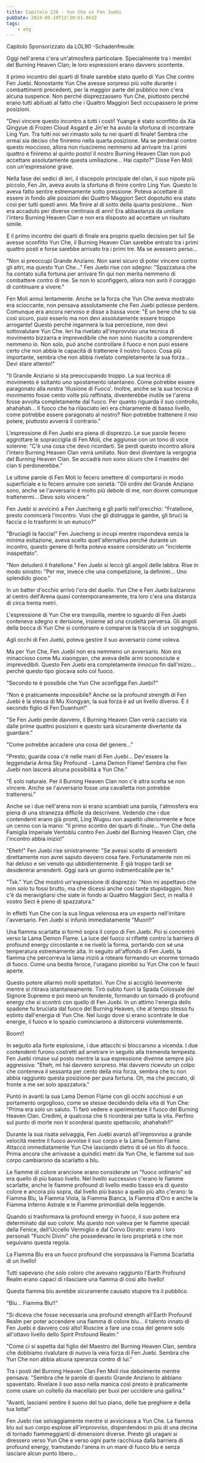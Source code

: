 ```yaml
---
title: Capitolo 220 - Yun Che vs Fen Juebi
pubDate: 2024-05-19T12:30:51.863Z
tags:
    - atg
---
```



Capitolo Sponsorizzato da LOL90
-Schadenfreude

Oggi nell'arena c'era un'atmosfera particolare. Specialmente tra i membri del Burning Heaven Clan; le loro espressioni erano davvero scontente.

Il primo incontro dei quarti di finale sarebbe stato quello di Yun Che contro Fen Juebi. Nonostante Yun Che avesse sorpreso più volte durante i combattimenti precedenti, per la maggior parte del pubblico non c'era alcuna suspence. Non perché disprezzassero Yun Che, piuttosto perché erano tutti abituati al fatto che i Quattro Maggiori Sect occupassero le prime posizioni.

"Devi vincere questo incontro a tutti i costi! Yuange è stato sconfitto da Xia Qingyue di Frozen Cloud Asgard e Jin'er ha avuto la sfortuna di incontrare Ling Yun. Tra tutti noi sei rimasto solo tu nei quarti di finale! Sembra che ormai sia deciso che finiremo nella quarta posizione. Ma se perderai contro questo moccioso, allora non riusciremo nemmeno ad arrivare tra i primi quattro e finiremo al quinto posto!
Il nostro Burning Heaven Clan non può accettare assolutamente questa umiliazione... Hai capito?" Disse Fen Moli con un'espressione grave.

Nella fase dei sedici di ieri, il discepolo principale del clan, il suo nipote più piccolo, Fen Jin, aveva avuto la sfortuna di finire contro Ling Yun. Questo lo aveva fatto sentire estremamente sotto pressione. Poteva accettare di essere in fondo alle posizioni dei Quattro Maggiori Sect dopotutto era stato così per tutti questi anni. Ma finire al di sotto della quarta posizione... Non era accaduto per diverse centinaia di anni! Era abbastanza da umiliare l'intero Burning Heaven Clan e non era disposto ad accettare un risultato simile.

E il primo incontro dei quarti di finale era proprio quello decisivo per lui! Se avesse sconfitto Yun Che, il Burning Heaven Clan sarebbe entrato tra i primi quattro posti e forse sarebbe arrivato tra i primi tre. Ma se avessero perso...

"Non si preoccupi Grande Anziano. Non sarei sicuro di poter vincere contro gli altri, ma questo Yun Che..." Fen Juebi rise con sdegno: "Spazzatura che ha contato sulla fortuna per arrivare fin qui non merita nemmeno di combattere contro di me. Se non lo sconfiggerò, allora non avrò il coraggio di continuare a vivere."

Fen Moli annuì lentamente. Anche se la forza che Yun Che aveva mostrato era scioccante, non pensava assolutamente che Fen Juebi potesse perdere. Comunque era ancora nervoso e disse a bassa voce: "È un bene che tu sia così sicuro, puoi esserlo ma non devi assolutamente essere troppo arrogante! Questo perché ingannerà la tua percezione, non devi sottovalutare Yun Che.
Ieri ha rivelato all'improvviso una tecnica di movimento bizzarra e imprevedibile che non sono riuscito a comprendere nemmeno io. Non solo, può anche controllare il fuoco e non puoi essere certo che non abbia le capacità di trattenere il nostro fuoco. Cosa più importante, sembra che non abbia rivelato completamente la sua forza... Devi stare attento!"

"Il Grande Anziano si sta preoccupando troppo. La sua tecnica di movimento è soltanto uno spostamento istantaneo. Come potrebbe essere paragonato alla nostra 'Illusione di Fuoco'. Inoltre, anche se la sua tecnica di movimento fosse cento volte più raffinata, diventerebbe inutile se l'arena fosse avvolta completamente dal fuoco. Per quanto riguarda il suo controllo, ahahahah... Il fuoco che ha rilasciato ieri era chiaramente di basso livello, come potrebbe essere paragonato al nostro?
Non potrebbe trattenere il mio potere, piuttosto avverrà il contrario."

L'espressione di Fen Juebi era piena di disprezzo. Le sue parole fecero aggrottare le sopracciglia di Fen Moli, che aggiunse con un tono di voce solenne: "C'è una cosa che devo ricordarti. Se perdi questo incontro allora l'intero Burning Heaven Clan verrà umiliato. Non devi diventare la vergogna del Burning Heaven Clan. Se accadrà non sono sicuro che il maestro del clan ti perdonerebbe."

Le ultime parole di Fen Moli lo fecero smettere di comportarsi in modo superficiale e lo fecero annuire con serietà: "Gli ordini del Grande Anziano sono, anche se l'avversario è molto più debole di me, non dovrei comunque trattenermi... Devo solo vincere."

Fen Juebi si avvicinò a Fen Juecheng e gli parlò nell'orecchio: "Fratellone, presto comincerà l'incontro. Vuoi che gli distrugga le gambe, gli bruci la faccia o lo trasformi in un eunuco?"

"Bruciagli la faccia!" Fen Juecheng si incupì mentre rispondeva senza la minima esitazione, aveva scelto quell'alternativa perché durante un incontro, questo genere di ferita poteva essere considerato un "incidente inaspettato".

"Non deluderò il fratellone." Fen Juebi si leccò gli angoli delle labbra. Rise in modo sinistro: "Per me, invece che una competizione, la definirei... Uno splendido gioco."

In un batter d'occhio arrivò l'ora del duello. Yun Che e Fen Juebi balzarono al centro dell'Arena quasi contemporaneamente, tra loro c'era una distanza di circa trenta metri.

L'espressione di Yun Che era tranquilla, mentre lo sguardo di Fen Juebi conteneva sdegno e derisione, insieme ad una crudeltà perversa. Gli angoli della bocca di Yun Che si contorsero e comparve la traccia di un sogghigno.

Agli occhi di Fen Juebi, poteva gestire il suo avversario come voleva.

Ma per Yun Che, Fen Juebi non era nemmeno un avversario. Non era minaccioso come Mu xiaongyan, che aveva delle armi sconosciute e imprevedibili. Questo Fen Juebi era completamente innocuo fin dall'inizio... perché questo tipo giocava solo col fuoco.

"Secondo te è possibile che Yun Che sconfigga Fen Juebi?"

"Non è praticamente impossibile? Anche se la profound strength di Fen Juebi è la stessa di Mu Xiongyan, la sua forza è ad un livello diverso. È il secondo figlio di Fen Duanhun!"

"Se Fen Juebi perde davvero, il Burning Heaven Clan verrà cacciato via dalle prime quattro posizioni e questo sarà sicuramente divertente da guardare."

"Come potrebbe accadere una cosa del genere..."

"Presto, guarda cosa c'è nelle mani di Fen Juebi... Dev'essere la leggendaria Arma Sky Profound - Lama Demon Flame! Sembra che Fen Juebi non lascerà alcuna possibilità a Yun Che."

"È solo naturale. Per il Burning Heaven Clan non c'è altra scelta se non vincere. Anche se l'avversario fosse una cavalletta non potrebbe trattenersi."

Anche se i due nell'arena non si erano scambiati una parola, l'atmosfera era piena di una stranezza difficile da descrivere. Vedendo che i due contendenti erano già pronti, Ling Wugou non aspettò ulteriormente e fece un cenno con la mano: "Il primo scontro dei quarti di finale... Yun Che della Famiglia Imperiale Ventoblu contro Fen Juebi del Burning Heaven Clan, che l'incontro abbia inizio!"

"Eheh!" Fen Juebi rise sinistramente: "Se avessi scelto di arrenderti direttamente non avrei saputo davvero cosa fare. Fortunatamente non mi hai deluso e sei venuto qui ubbidientemente. È già troppo tardi se desidererai arrenderti. Oggi sarà un giorno indimenticabile per te."

"Tsk." Yun Che mostrò un'espressione di disprezzo: "Non mi aspettavo che non solo tu fossi brutto, ma che dicessi anche così tante stupidaggini. Non c'è da meravigliarsi che siate in fondo ai Quattro Maggiori Sect, in realtà il vostro Sect è pieno di spazzatura."

In effetti Yun Che con la sua lingua velenosa era un esperto nell'irritare l'avversario. Fen Juebi si infuriò immediatamente "Muori!!"

Una fiamma scarlatta si formò sopra il corpo di Fen Juebi. Poi si concentrò verso la Lama Demon Flame. La luce del fuoco si rifletté contro la barriera di profound energy circostante e ne rivelò la forma, portando con sé una temperatura estremamente alta. In seguito all'affondo di Fen Juebi, la fiamma che percorreva la lama iniziò a roteare formando un enorme tornado di fuoco. Come una bestia feroce, l'uragano piombò su Yun Che con le fauci aperte.

Questo potere allarmò molti spettatori. Yun Che si accigliò lievemente mentre si ritirava istantaneamente. Tirò subito fuori la Spada Colossale del Signore Supremo e poi menò un fendente, formando un tornado di profound energy che si scontrò con quello di Fen Juebi. In un attimo l'energia dello spadone fu bruciata dal fuoco del Burning Heaven, che al tempo stesso fu estinto dall'energia di Yun Che. Nel luogo dove si erano scontrate le due energie, il fuoco e lo spazio cominciarono a distorcersi violentemente.

Boom!!

In seguito alla forte esplosione, i due attacchi si bloccarono a vicenda. I due contendenti furono costretti ad arretrare in seguito alla tremenda tempesta. Fen Juebi rimase sul posto mentre la sua espressione divenne sempre più aggressiva: "Eheh, mi hai davvero sorpreso. Hai davvero ricevuto un colpo che conteneva il sessanta per cento della mia forza, sembra che tu non abbia raggiunto questa posizione per pura fortuna. Oh, ma che peccato, di fronte a me sei solo spazzatura."

Puntò in avanti la sua Lama Demon Flame con gli occhi socchiusi e un portamento orgoglioso, come se stesse decidendo della vita di Yun Che: "Prima era solo un saluto. Ti farò vedere e sperimentare il fuoco del Burning Heaven Clan. Credimi, è qualcosa che ti ricorderai per tutta la vita. Perfino sul punto di morte non ti scorderai questo spettacolo, ahahahah!!"

Durante la sua risata selvaggia, Fen Juebi avanzò all'improvviso a grande velocità mentre il fuoco avvolse il suo corpo e la Lama Demon Flame. Attaccò immediatamente Yun Che lasciando dietro di sé un filo di fuoco. Prima ancora che arrivasse a quindici metri da Yun Che, le fiamme sul suo corpo cambiarono da scarlatto a blu.

Le fiamme di colore arancione erano considerate un "fuoco ordinario" ed era quello di più basso livello. Nel livello successivo c'erano le fiamme scarlatte, anche le fiamme profound di livello medio basso era di questo colore e ancora più sopra, dal livello più basso a quello più alto c'erano: la Fiamma Blu, la Fiamma Viola, la Fiamma Bianca, la Fiamma d'Oro e anche la Fiamma Inferno Astrale e le Fiamme primordiali delle leggende.

Quando si trasformava la profound energy in fuoco, il suo potere era determinato dal suo colore. Ma questo non valeva per le fiamme speciali della Fenice, dell'Uccello Vermiglio e dal Corvo Dorato: erano i loro personali "Fuochi Divini" che possedevano le loro proprietà e che non seguivano questa regola.

La Fiamma Blu era un fuoco profound che sorpassava la Fiamma Scarlatta di un livello!

Tutti sapevano che solo coloro che avevano raggiunto l'Earth Profound Realm erano capaci di rilasciare una fiamma di così alto livello!

Questa fiamma blu avrebbe sicuramente causato stupore tra il pubblico.

"Blu... Fiamma Blu!!"

"Si diceva che fosse necessaria una profound strength all'Earth Profound Realm per poter accendere una fiamma di colore blu... il talento innato di Fen Juebi è davvero così alto! Riuscire a fare una cosa del genere solo all'ottavo livello dello Spirit Profound Realm."

"Come ci si aspetta dal figlio del Maestro del Burning Heaven Clan, sembra che dobbiamo rivalutare di nuovo la vera forza di Fen Juebi. Sembra che Yun Che non abbia alcuna speranza contro di lui."

Tra i posti del Burning Heaven Clan Fen Moli rise debolmente mentre pensava: "Sembra che le parole di questo Grande Anziano lo abbiano spaventato. Rivelare il suo asso nella manica così presto è praticamente come usare un coltello da macellaio per buoi per uccidere una gallina."

"Avanti, lasciami sentire il suono del tuo piano, delle tue preghiere e della tua lotta!"

Fen Juebi rise selvaggiamente mentre si avvicinava a Yun Che. La fiamma blu sul suo corpo esplose all'improvviso, disperdendosi in più di una decina di tornado fiammeggianti di dimensioni diverse. Presto gli uragani si diressero verso Yun Che e verso ogni parte racchiusa dalla barriera di profound energy, tramutando l'arena in un mare di fuoco blu e senza lasciare alcun punto libero…



